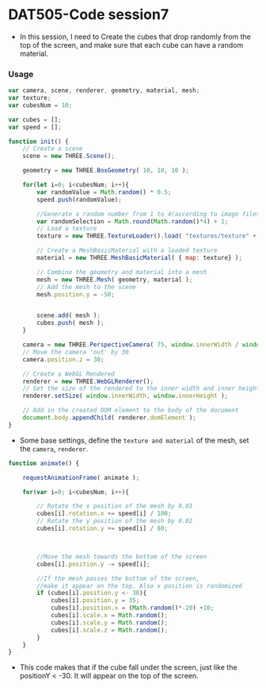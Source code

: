 # DAT505-Code session7

* In this session, I need to Create the cubes that drop randomly from the top of the screen, and make sure that each cube can have a random material.

### Usage ###


```javascript
var camera, scene, renderer, geometry, material, mesh;
var texture;
var cubesNum = 10;

var cubes = [];
var speed = [];

function init() {
	// Create a scene
	scene = new THREE.Scene();

	geometry = new THREE.BoxGeometry( 10, 10, 10 );

	for(let i=0; i<cubesNum; i++){
		var randomValue = Math.random() * 0.5;
		speed.push(randomValue);

		//Generate a random number from 1 to 4(according to image files)
		var randomSelection = Math.round(Math.random()*4) + 1;
		// Load a texture
		texture = new THREE.TextureLoader().load( "textures/texture" + randomSelection+".jpg");

		// Create a MeshBasicMaterial with a loaded texture
		material = new THREE.MeshBasicMaterial( { map: texture} );

		// Combine the geometry and material into a mesh
		mesh = new THREE.Mesh( geometry, material );
		// Add the mesh to the scene
		mesh.position.y = -50;


		scene.add( mesh );
		cubes.push( mesh );
	}

	camera = new THREE.PerspectiveCamera( 75, window.innerWidth / window.innerHeight, 2, 1000 );
	// Move the camera 'out' by 30
	camera.position.z = 30;

	// Create a WebGL Rendered
	renderer = new THREE.WebGLRenderer();
	// Set the size of the rendered to the inner width and inner height of the window
	renderer.setSize( window.innerWidth, window.innerHeight );

	// Add in the created DOM element to the body of the document
	document.body.appendChild( renderer.domElement );
}
```

* Some base settings, define the `texture and material` of the mesh, set the `camera`, `renderer`.

```javascript
function animate() {

	requestAnimationFrame( animate );

	for(var i=0; i<cubesNum; i++){

		// Rotate the x position of the mesh by 0.03
		cubes[i].rotation.x += speed[i] / 100;
		// Rotate the y position of the mesh by 0.02
		cubes[i].rotation.y += speed[i] / 80;



		//Move the mesh towards the bottom of the screen
		cubes[i].position.y -= speed[i];

		//If the mesh passes the bottom of the screen,
		//make it appear on the top. Also x position is randomized
		if (cubes[i].position.y <- 30){
			cubes[i].position.y = 35;
			cubes[i].position.x = (Math.random()*-20) +10;
			cubes[i].scale.x = Math.random();
			cubes[i].scale.y = Math.random();
			cubes[i].scale.z = Math.random();
		}
	}
}
  ```

  * This code makes that if the cube fall under the screen, just like the positionY < -30. It will appear on the top of the screen.
